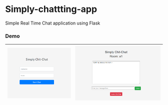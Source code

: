# Simply-chattting-app
Simple Real Time Chat application using Flask

### Demo
| ![Login](https://github.com/Rsr0/Simply-chattting-app/blob/main/ScreenShots/Login.png) | ![Chat Window](https://github.com/Rsr0/Simply-chattting-app/blob/main/ScreenShots/Chat%20Window.png) 
|--|--|


